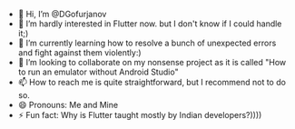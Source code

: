 - 👋 Hi, I’m @DGofurjanov
- 👀 I’m hardly interested in Flutter now. but I don't know if I could handle it;)
- 🌱 I’m currently learning how to resolve a bunch of unexpected errors and fight against them violently:)
- 💞️ I’m looking to collaborate on my nonsense project as it is called "How to run an emulator without Android Studio"
- 📫 How to reach me is quite straightforward, but I recommend not to do so.
- 😄 Pronouns: Me and Mine
- ⚡ Fun fact: Why is Flutter taught mostly by Indian developers?))))
